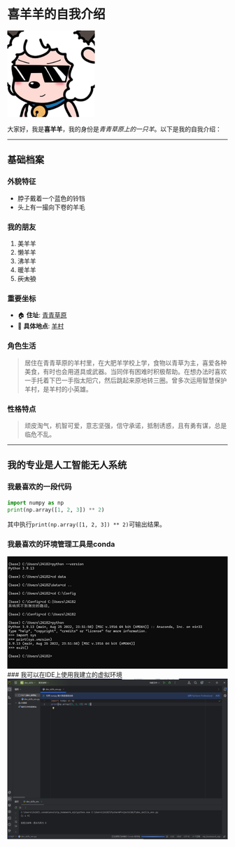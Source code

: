 # 喜羊羊的自我介绍

<img src="images/3.png" width="200" alt="喜羊羊形象">

大家好，我是**喜羊羊**，我的身份是*青青草原上的一只羊*。以下是我的自我介绍：

---

## 基础档案 

### 外貌特征 
- 脖子戴着一个蓝色的铃铛
- 头上有一撮向下卷的羊毛

### 我的朋友
1. 美羊羊
2. 懒羊羊
3. 沸羊羊
4. 暖羊羊
5. ~~灰太狼~~

### 重要坐标
- 🏠 **住址**: [青青草原](https://baike.baidu.com/item/%E9%9D%92%E9%9D%92%E8%8D%89%E5%8E%9F/18834) 
- 🏢 **具体地点**: [羊村](https://baike.baidu.com/item/%E7%BE%8A%E6%9D%91/70871)

### 角色生活
> 居住在青青草原的羊村里，在大肥羊学校上学，食物以青草为主，喜爱各种美食，有时也会用道具或武器。当同伴有困难时积极帮助。在想办法时喜欢一手托着下巴一手指太阳穴，然后跳起来原地转三圈。曾多次运用智慧保护羊村，是羊村的小英雄。

### 性格特点
> 顽皮淘气，机智可爱，意志坚强，信守承诺，抵制诱惑，且有勇有谋，总是临危不乱。
---

## 我的专业是人工智能无人系统
### 我最喜欢的一段代码

```python
import numpy as np
print(np.array([1, 2, 3]) ** 2)
```
其中执行`print(np.array([1, 2, 3]) ** 2)`可输出结果。

### 我最喜欢的环境管理工具是conda
<img src="images/1.png" width="800" alt="截图一">
### 我可以在IDE上使用我建立的虚拟环境
<img src="images/2.png" width="800" alt="截图二">